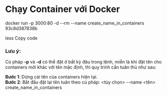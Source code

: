 # Chạy Container với Docker

docker run -p 3000:80 -d --rm --name create_name_in_containers 93c8d387838b

less
Copy code

### Lưu ý:
Cú pháp **-p** và **-d** có thể đặt ở bất kỳ đâu trong lệnh, miễn là khi đặt tên cho containers mới khác với tên mặc định, thì quy trình cần tuân thủ như sau:

**Bước 1**: Dừng cái tên của containers hiện tại.  
**Bước 2**: Bắt đầu đặt lại tên tuân theo cú pháp: 
<tùy chọn> --name <tên> create_name_in_containers
